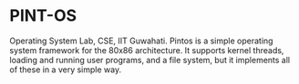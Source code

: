 # PINT-OS
Operating System Lab, CSE, IIT Guwahati. Pintos is a simple operating system framework for the 80x86 architecture. It supports kernel threads, loading and running user programs, and a file system, but it implements all of these in a very simple way.
